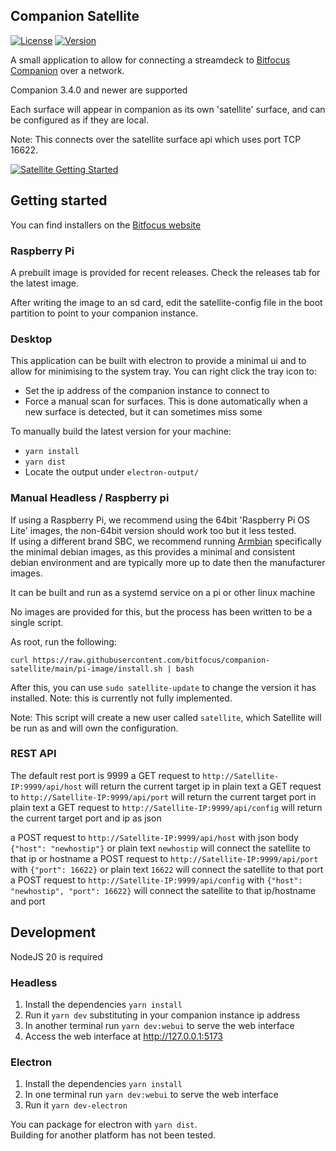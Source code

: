 ## Companion Satellite

[![License](https://img.shields.io/github/license/bitfocus/companion-satellite)](https://github.com/bitfocus/companion-satellite/blob/main/LICENSE)
[![Version](https://img.shields.io/github/v/release/bitfocus/companion-satellite)](https://github.com/bitfocus/companion-satellite/releases)

A small application to allow for connecting a streamdeck to [Bitfocus Companion](https://github.com/bitfocus/companion) over a network.

Companion 3.4.0 and newer are supported

Each surface will appear in companion as its own 'satellite' surface, and can be configured as if they are local.

Note: This connects over the satellite surface api which uses port TCP 16622.

[![Satellite Getting Started](http://img.youtube.com/vi/eNnUxRl4yP4/0.jpg)](http://www.youtube.com/watch?v=eNnUxRl4yP4 'Remote Stream Deck control with Companion Satellite')

## Getting started

You can find installers on the [Bitfocus website](https://user.bitfocus.io/download)

### Raspberry Pi

A prebuilt image is provided for recent releases. Check the releases tab for the latest image.

After writing the image to an sd card, edit the satellite-config file in the boot partition to point to your companion instance.

### Desktop

This application can be built with electron to provide a minimal ui and to allow for minimising to the system tray.
You can right click the tray icon to:

- Set the ip address of the companion instance to connect to
- Force a manual scan for surfaces. This is done automatically when a new surface is detected, but it can sometimes miss some

To manually build the latest version for your machine:

- `yarn install`
- `yarn dist`
- Locate the output under `electron-output/`

### Manual Headless / Raspberry pi

If using a Raspberry Pi, we recommend using the 64bit 'Raspberry Pi OS Lite' images, the non-64bit version should work too but it less tested.  
If using a different brand SBC, we recommend running [Armbian](https://www.armbian.com/) specifically the minimal debian images, as this provides a minimal and consistent debian environment and are typically more up to date then the manufacturer images.

It can be built and run as a systemd service on a pi or other linux machine

No images are provided for this, but the process has been written to be a single script.

As root, run the following:

```
curl https://raw.githubusercontent.com/bitfocus/companion-satellite/main/pi-image/install.sh | bash
```

After this, you can use `sudo satellite-update` to change the version it has installed. Note: this is currently not fully implemented.

Note: This script will create a new user called `satellite`, which Satellite will be run as and will own the configuration.

### REST API

The default rest port is 9999
a GET request to `http://Satellite-IP:9999/api/host` will return the current target ip in plain text
a GET request to `http://Satellite-IP:9999/api/port` will return the current target port in plain text
a GET request to `http://Satellite-IP:9999/api/config` will return the current target port and ip as json

a POST request to `http://Satellite-IP:9999/api/host` with json body `{"host": "newhostip"}` or plain text `newhostip` will connect the satellite to that ip or hostname
a POST request to `http://Satellite-IP:9999/api/port` with `{"port": 16622}` or plain text `16622` will connect the satellite to that port
a POST request to `http://Satellite-IP:9999/api/config` with `{"host": "newhostip", "port": 16622}` will connect the satellite to that ip/hostname and port

## Development

NodeJS 20 is required

### Headless

1. Install the dependencies `yarn install`
1. Run it `yarn dev` substituting in your companion instance ip address
1. In another terminal run `yarn dev:webui` to serve the web interface
1. Access the web interface at http://127.0.0.1:5173

### Electron

1. Install the dependencies `yarn install`
1. In one terminal run `yarn dev:webui` to serve the web interface
1. Run it `yarn dev-electron`

You can package for electron with `yarn dist`.  
Building for another platform has not been tested.
